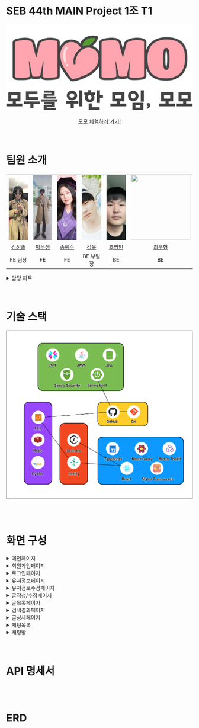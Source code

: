 # SEB 44th MAIN Project 1조 T1

<div  align="center">
    <img src="ReadMeImages/로고.png" alt="로고" />
</div>

<div  align="center">
    <img src="ReadMeImages/문구.png" alt="문구" />
</div>

<br />

<div align="center">
<a href="https://letsmomo.netlify.app/">
모모 체험하러 가기!
</a>
</div>

<br/>
<br/>

# 팀원 소개

<div align="center">
<table>
  <tr align="center">
    <td align="center"><img src="ReadMeImages/김진솔.jpg" style="object-fit: cover; width: 10rem; height: 11rem;" /></td>
    <td style="text-align: center;"><img src="ReadMeImages/박무생.jpeg" style="object-fit: cover; width: 10rem; height: 11rem;" /></td>
    <td style="text-align: center;"><img src="ReadMeImages/송혜수.jpeg" style="object-fit: cover; width: 10rem; height: 11rem;" /></td>
    <td style="text-align: center;"><img src="ReadMeImages/김윤.jpeg" style="object-fit: cover; width: 10rem; height: 11rem;" /></td>
    <td style="text-align: center;"><img src="ReadMeImages/조명인.png" style="object-fit: cover; width: 10rem; height: 11rem;" /></td>
    <td style="text-align: center;"><img src="ReadMeImages/최우형.png" style="object-fit: cover; width: 10rem; height: 11rem;" /></td>
  </tr>
  <tr align="center"> 
    <td><a href="https://github.com/jinsoul75">김진솔</a></td>
    <td><a href="https://github.com/Mooobi">박무생</a></td>
    <td><a href="https://github.com/shyesoo">송혜수</a></td>
    <td><a href="https://github.com/Yooney1">김윤</a></td>
    <td><a href="https://github.com/myoungincho729">조명인</a></td>
    <td><a href="https://github.com/rktdngud">최우형</a></td>
  </tr>
  <tr align="center">
    <td >FE 팀장</td>
    <td>FE</td>
    <td>FE</td>
    <td>BE 부팀장</td>
    <td>BE</td>
    <td>BE</td>
  </tr>
</table>
</div>

<details>
  <summary>담당 파트</summary>

## FE

#### 김진솔

- 글목록 페이지 (C)
  - 글 목록 (C)
  - 필터링
  - 검색기능
- 검색결과 페이지 (C)
  - 검색 결과 가져오기
- 글 상세 페이지
  - 좋아요 기능 (CRD)
- 404 페이지
- 유저정보 페이지
  - 내가 쓴 글 (C)
- 유저정보 수정 페이지

#### 박무생

- 글 상세 페이지
  - 글 상세 가져오기 GET
  - 글 삭제 DELETE
  - 댓글 CRUD
  - 댓글 Pagination
- 글 작성/수정 페이지
  - 글 작성 POST
  - 글 수정 PATCH
- 채팅 기능 (Websocket)
  - 웹소켓 연결, 채팅방 구독/취소
  - 일대일 채팅방 생성 POST
  - 전체 채팅 목록 가져오기 GET
  - 이전 채팅 내역 가져오기 GET
  - 실시간 채팅 보내기 POST
  - 채팅방 삭제 DELETE
  - 그룹 채팅방 생성 POST
  - 그룹 채팅방 초대 POST
  - 초대 상대 검색 자동완성 GET

#### 송혜수

- 이것저것

## BE

#### 김윤

- 이것저것

#### 조명인

- 이것저것

#### 최우형

- 이것저것

</details>

<br/>
<br/>

# 기술 스택

![기술스택](ReadMeImages/기술스택.png)

<br/>
<br/>

# 화면 구성

<details>
  <summary>메인페이지</summary>

![메인페이지](ReadMeImages/메인페이지.png)

</details>

<details>
  <summary>회원가입페이지</summary>

![회원가입페이지](ReadMeImages/회원가입페이지.png)

</details>

<details>
  <summary>로그인페이지</summary>

![로그인페이지](ReadMeImages/로그인페이지.png)

</details>

<details>
  <summary>유저정보페이지</summary>

![유저정보페이지](ReadMeImages/유저정보페이지.png)

</details>

<details>
  <summary>유저정보수정페이지</summary>

![유저정보수정페이지](ReadMeImages/유저정보수정페이지.png)

</details>

<details>
  <summary>글작성/수정페이지</summary>

![글작성페이지](ReadMeImages/글작성페이지.png)

![글수정페이지](ReadMeImages/글수정페이지.png)

</details>

<details>
  <summary>글목록페이지</summary>

![글목록페이지](ReadMeImages/글목록페이지.png)

</details>

<details>
  <summary>검색결과페이지</summary>

![검색결과페이지](ReadMeImages/검색결과페이지.png)

</details>

<details>
  <summary>글상세페이지</summary>

![글상세페이지](ReadMeImages/글상세페이지.png)

</details>

<details>
  <summary>채팅목록</summary>

![채팅목록](ReadMeImages/채팅목록.png)

</details>

<details>
  <summary>채팅방</summary>

![채팅방](ReadMeImages/채팅방.png)

</details>

<br/>
<br/>

# API 명세서

<br/>
<br/>

# ERD
